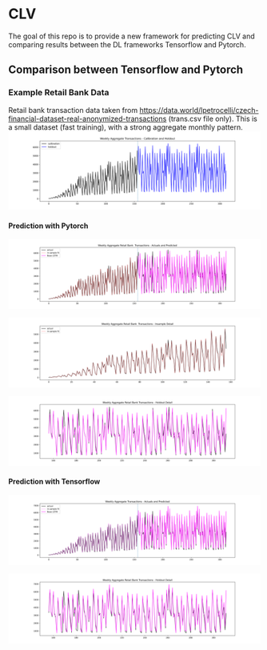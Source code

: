 # CLV


The goal of this repo is to provide a new framework for predicting CLV and comparing results between the DL frameworks Tensorflow and Pytorch.

## Comparison between Tensorflow and Pytorch

### Example Retail Bank Data

Retail bank transaction data taken from https://data.world/lpetrocelli/czech-financial-dataset-real-anonymized-transactions (trans.csv file only). This is a small dataset (fast training), with a strong aggregate monthly pattern.
![Alt text for image](src/CLV/plots_valendin/calibration_holdout.png)

#### Prediction with Pytorch 

![Alt text for image](src/CLV/plots_pytorch/bank_actuals_full_prediction.png)

![Alt text for image](src/CLV/plots_pytorch/bank_actuals_insample_prediction.png)

![Alt text for image](src/CLV/plots_pytorch/bank_actuals_outsample_prediction.png)

#### Prediction with Tensorflow

![Alt text for image](src/CLV/plots_valendin/actuals_prediction.png)

![Alt text for image](src/CLV/plots_valendin/insample_prediction.png)

